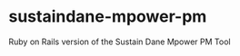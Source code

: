 sustaindane-mpower-pm
=====================

Ruby on Rails version of the Sustain Dane Mpower PM Tool